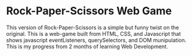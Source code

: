 # Rock-Paper-Scissors Web Game
This version of Rock-Paper-Scissors is a simple but funny twist on the original. This is a web-game built from HTML, CSS, and Javascript that shows javascript eventListeners, querySelectors, and DOM munipulation. This is my progress from 2 months of learning Web Development. 
